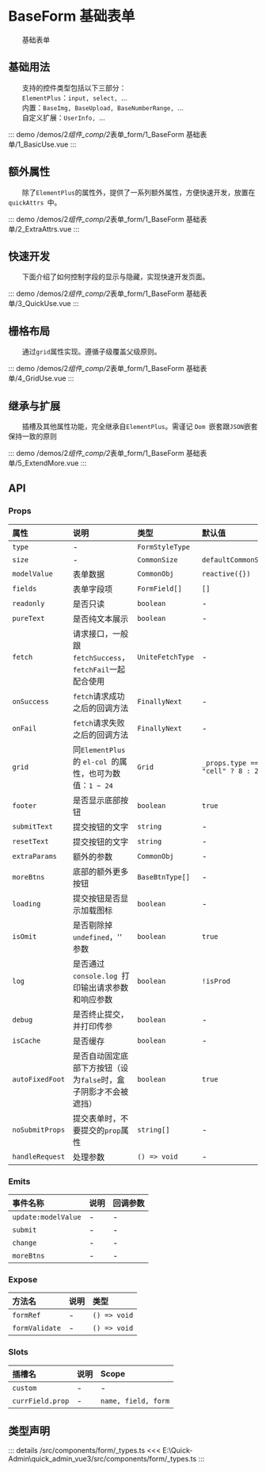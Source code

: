 # BaseForm 基础表单

&emsp;&emsp;基础表单

## 基础用法

&emsp;&emsp;支持的控件类型包括以下三部分：  
&emsp;&emsp;`ElementPlus`：`input, select, `…  
&emsp;&emsp;内置：`BaseImg, BaseUpload, BaseNumberRange, `…  
&emsp;&emsp;自定义扩展：`UserInfo, `…

::: demo
/demos/2*组件\_comp/2*表单\_form/1_BaseForm 基础表单/1_BasicUse.vue
:::

## 额外属性

&emsp;&emsp;除了`ElementPlus`的属性外，提供了一系列额外属性，方便快速开发，放置在 `quickAttrs `中。

::: demo
/demos/2*组件\_comp/2*表单\_form/1_BaseForm 基础表单/2_ExtraAttrs.vue
:::

## 快速开发

&emsp;&emsp;下面介绍了如何控制字段的显示与隐藏，实现快速开发页面。

::: demo
/demos/2*组件\_comp/2*表单\_form/1_BaseForm 基础表单/3_QuickUse.vue
:::

## 栅格布局

&emsp;&emsp;通过`grid`属性实现。遵循子级覆盖父级原则。

::: demo
/demos/2*组件\_comp/2*表单\_form/1_BaseForm 基础表单/4_GridUse.vue
:::

## 继承与扩展

&emsp;&emsp;插槽及其他属性功能，完全继承自`ElementPlus`。需谨记 `Dom `嵌套跟`JSON`嵌套保持一致的原则

::: demo
/demos/2*组件\_comp/2*表单\_form/1_BaseForm 基础表单/5_ExtendMore.vue
:::

## API

### Props

| 属性            | 说明                                                            | 类型             | 默认值                            |
| :-------------- | :-------------------------------------------------------------- | :--------------- | :-------------------------------- |
| `type`          | -                                                               | `FormStyleType`  |                                   |
| `size`          | -                                                               | `CommonSize`     | `defaultCommonSize`               |
| `modelValue`    | 表单数据                                                        | `CommonObj`      | `reactive({})`                    |
| `fields`        | 表单字段项                                                      | `FormField[]`    | `[]`                              |
| `readonly`      | 是否只读                                                        | `boolean`        | -                                 |
| `pureText`      | 是否纯文本展示                                                  | `boolean`        | -                                 |
| `fetch`         | 请求接口，一般跟`fetchSuccess`，`fetchFail`一起配合使用         | `UniteFetchType` | -                                 |
| `onSuccess`     | `fetch`请求成功之后的回调方法                                   | `FinallyNext`    | -                                 |
| `onFail`        | `fetch`请求失败之后的回调方法                                   | `FinallyNext`    | -                                 |
| `grid`          | 同`ElementPlus `的 `el-col `的属性，也可为数值：`1 ~ 24`        | `Grid`           | `_props.type === "cell" ? 8 : 24` |
| `footer`        | 是否显示底部按钮                                                | `boolean`        | `true`                            |
| `submitText`    | 提交按钮的文字                                                  | `string`         | -                                 |
| `resetText`     | 提交按钮的文字                                                  | `string`         | -                                 |
| `extraParams`   | 额外的参数                                                      | `CommonObj`      | -                                 |
| `moreBtns`      | 底部的额外更多按钮                                              | `BaseBtnType[]`  | -                                 |
| `loading`       | 提交按钮是否显示加载图标                                        | `boolean`        | -                                 |
| `isOmit`        | 是否剔除掉 `undefined`，'' 参数                                 | `boolean`        | `true`                            |
| `log`           | 是否通过 `console.log `打印输出请求参数和响应参数               | `boolean`        | `!isProd`                         |
| `debug`         | 是否终止提交，并打印传参                                        | `boolean`        | -                                 |
| `isCache`       | 是否缓存                                                        | `boolean`        | -                                 |
| `autoFixedFoot` | 是否自动固定底部下方按钮（设为`false`时，盒子阴影才不会被遮挡） | `boolean`        | `true`                            |
| `noSubmitProps` | 提交表单时，不要提交的`prop`属性                                | `string[]`       | -                                 |
| `handleRequest` | 处理参数                                                        | `() => void`     | -                                 |

### Emits

| 事件名称            | 说明 | 回调参数 |
| :------------------ | :--- | :------- |
| `update:modelValue` | -    | -        |
| `submit`            | -    | -        |
| `change`            | -    | -        |
| `moreBtns`          | -    | -        |

### Expose

| 方法名         | 说明 | 类型         |
| :------------- | :--- | :----------- |
| `formRef`      | -    | `() => void` |
| `formValidate` | -    | `() => void` |

### Slots

| 插槽名           | 说明 | Scope               |
| :--------------- | :--- | :------------------ |
| `custom`         | -    | -                   |
| `currField.prop` | -    | `name, field, form` |

## 类型声明

::: details
/src/components/form/\_types.ts
<<< E:\Quick-Admin\quick_admin_vue3/src/components/form/\_types.ts
:::
